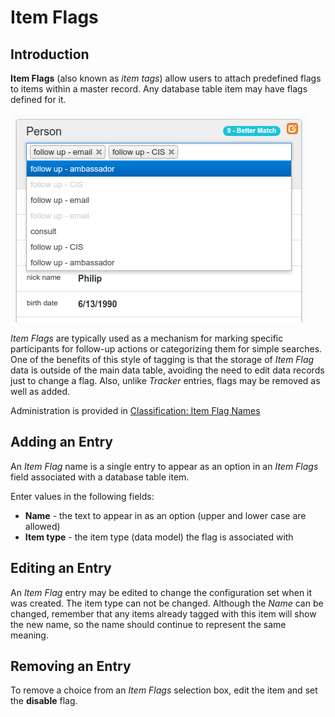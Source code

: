 # Item Flags

## Introduction

**Item Flags** (also known as *item tags*) allow users to attach predefined flags to items within a master record. Any database table item may have flags defined for it.

![Item Flags Example](images/item-flags-example.png)

*Item Flags* are typically used as a mechanism for marking specific participants for follow-up actions or categorizing them for simple searches. One of the benefits of this style of tagging is that the storage of *Item Flag* data is outside of the main data table, avoiding the need to edit data records just to change a flag. Also, unlike *Tracker* entries, flags may be removed as well as added.

Administration is provided in [Classification: Item Flag Names](/admin/item_flag_names)

## Adding an Entry

An *Item Flag* name is a single entry to appear as an option in an *Item Flags* field associated with a database table item.

Enter values in the following fields:

- **Name** - the text to appear in as an option (upper and lower case are allowed)
- **Item type** - the item type (data model) the flag is associated with

## Editing an Entry

An *Item Flag* entry may be edited to change the configuration set when it was created. The item type can not be changed. Although the *Name* can be changed, remember that any items already tagged with this item will show the new name, so the name should continue to represent the same meaning.

## Removing an Entry

To remove a choice from an *Item Flags* selection box, edit the item and set the **disable** flag.
